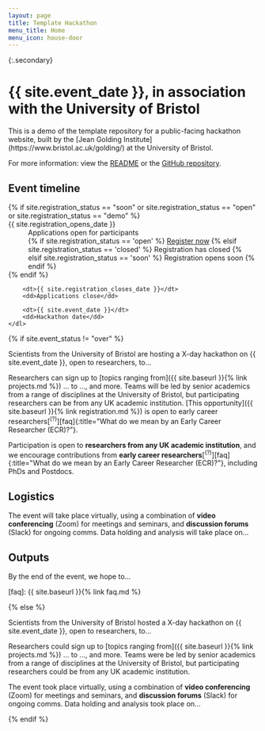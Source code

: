 ```yaml
---
layout: page
title: Template Hackathon
menu_title: Home
menu_icon: house-door
---
```


{:.secondary}
# {{ site.event_date }}, in association with the University of Bristol

<!-- REMOVE THIS SECTION when you use this template -->
<div class="lead" markdown="1">
This is a demo of the template repository for a public-facing hackathon website,
built by the [Jean Golding Institute](https://www.bristol.ac.uk/golding/) at the
University of Bristol.

For more information: view the [README](https://github.com/jean-golding-institute/hackathon-template/blob/main/README.md) 
or the [GitHub repository](https://github.com/jean-golding-institute/hackathon-template).
</div>
<!-- END of section to remove -->

<div class="aside">
    <h2><i class="bi bi-calendar3"></i> Event timeline</h2>
    <dl>
        {% if site.registration_status == "soon" or site.registration_status == "open" or site.registration_status == "demo" %}
            <dt>{{ site.registration_opens_date }}</dt>
            <dd>
                Applications open for participants<br>
                {% if site.registration_status == 'open' %}
                    <a href="{{ site.baseurl }}{% link registration.md %}" class="btn">Register now</a>
                {% elsif site.registration_status == 'closed' %}
                    <a class="btn disabled">Registration has closed</a>
                {% elsif site.registration_status == 'soon' %}
                    <a class="btn disabled">Registration opens soon</a>
                {% endif %}
            </dd>
        {% endif %}

        <dt>{{ site.registration_closes_date }}</dt>
        <dd>Applications close</dd>

        <dt>{{ site.event_date }}</dt>
        <dd>Hackathon date</dd>
    </dl>
</div>

{% if site.event_status != "over" %}

Scientists from the University of Bristol are hosting a X-day hackathon on
{{ site.event_date }}, open to researchers, to...

Researchers can sign up to [topics ranging from]({{ site.baseurl }}{% link projects.md %})
... to ..., and more. Teams will be led by senior academics from a range of
disciplines at the University of Bristol, but participating researchers can be
from any UK academic institution. [This opportunity]({{ site.baseurl }}{% link registration.md %})
is open to early career researchers[<sup>(?)</sup>][faq]{:title="What do we mean by an Early Career Researcher (ECR)?"}.

Participation is open to **researchers from any UK academic institution**, and
we encourage contributions from **early career researchers**[<sup>(?)</sup>][faq]{:title="What do we mean by an Early Career Researcher (ECR)?"},
including PhDs and Postdocs.

## Logistics

The event will take place virtually, using a combination of **video
conferencing** (Zoom) for meetings and seminars, and **discussion forums**
(Slack) for ongoing comms. Data holding and analysis will take place on...

## Outputs

By the end of the event, we hope to...

[faq]: {{ site.baseurl }}{% link faq.md %}

{% else %}

Scientists from the University of Bristol hosted a X-day hackathon on
{{ site.event_date }}, open to researchers, to...

Researchers could sign up to [topics ranging from]({{ site.baseurl }}{% link projects.md %})
... to ..., and more. Teams were be led by senior academics from a range of
disciplines at the University of Bristol, but participating researchers could be
from any UK academic institution.

The event took place virtually, using a combination of **video conferencing**
(Zoom) for meetings and seminars, and **discussion forums** (Slack) for ongoing
comms. Data holding and analysis took place on...

{% endif %}
